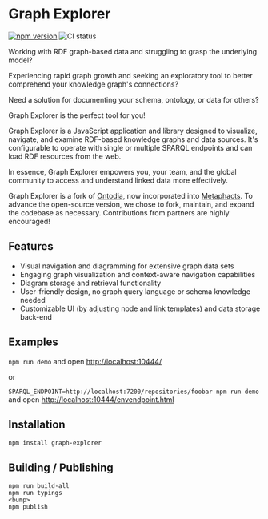 # Graph Explorer
[![npm version](https://badge.fury.io/js/graph-explorer.svg)](https://www.npmjs.com/package/graph-explorer)
![CI status](https://github.com/zazuko/graph-explorer/workflows/Node.js%20CI/badge.svg)

Working with RDF graph-based data and struggling to grasp the underlying model?

Experiencing rapid graph growth and seeking an exploratory tool to better comprehend your knowledge graph's connections?

Need a solution for documenting your schema, ontology, or data for others?

Graph Explorer is the perfect tool for you!

Graph Explorer is a JavaScript application and library designed to visualize, navigate, and examine RDF-based knowledge graphs and data sources. It's configurable to operate with single or multiple SPARQL endpoints and can load RDF resources from the web.

In essence, Graph Explorer empowers you, your team, and the global community to access and understand linked data more effectively.

Graph Explorer is a fork of [Ontodia](https://github.com/metaphacts/ontodia), now incorporated into [Metaphacts](https://metaphacts.com/). To advance the open-source version, we chose to fork, maintain, and expand the codebase as necessary. Contributions from partners are highly encouraged!

## Features

- Visual navigation and diagramming for extensive graph data sets
- Engaging graph visualization and context-aware navigation capabilities
- Diagram storage and retrieval functionality
- User-friendly design, no graph query language or schema knowledge needed
- Customizable UI (by adjusting node and link templates) and data storage back-end

## Examples

`npm run demo` and open <http://localhost:10444/>

or

`SPARQL_ENDPOINT=http://localhost:7200/repositories/foobar npm run demo` and open <http://localhost:10444/envendpoint.html>

## Installation

`npm install graph-explorer`

## Building / Publishing

```
npm run build-all
npm run typings
<bump>
npm publish
```
